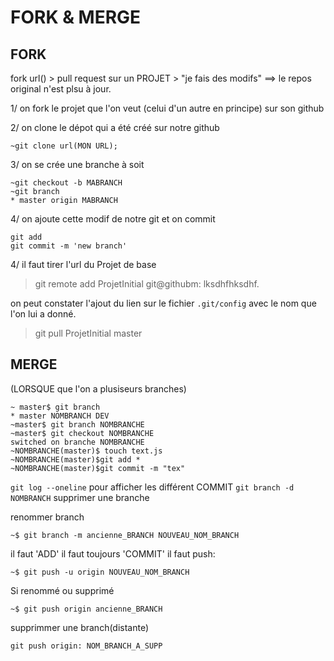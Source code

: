 # FORK & MERGE

FORK
---

fork url() > pull request sur un PROJET > "je fais des modifs"
==> le repos original n'est plsu à jour.


1/ on fork le projet que l'on veut (celui d'un autre en principe) sur son github

2/ on clone le dépot qui a été créé sur notre github
```
~git clone url(MON URL);
```

3/ on se crée une branche à soit
```
~git checkout -b MABRANCH
~git branch
* master origin MABRANCH
```
4/ on ajoute cette modif de notre git et on commit
```
git add
git commit -m 'new branch'
```
4/
il faut tirer l'url du Projet de base

> git remote add ProjetInitial git@githubm: lksdhfhksdhf.

on peut constater l'ajout du lien sur le fichier `.git/config` avec le nom que
l'on lui a donné.

> git pull ProjetInitial master


MERGE
---

(LORSQUE que l'on a plusiseurs branches)
```
~ master$ git branch
* master NOMBRANCH DEV
~master$ git branch NOMBRANCHE
~master$ git checkout NOMBRANCHE
switched on branche NOMBRANCHE
~NOMBRANCHE(master)$ touch text.js
~NOMBRANCHE(master)$git add *
~NOMBRANCHE(master)$git commit -m "tex"

```
`git log --oneline` pour afficher les différent COMMIT
`git branch -d NOMBRANCH` supprimer une branche


renommer branch
```
~$ git branch -m ancienne_BRANCH NOUVEAU_NOM_BRANCH
```
il faut 'ADD'
il faut toujours 'COMMIT'
il faut push:

```
~$ git push -u origin NOUVEAU_NOM_BRANCH
```

Si renommé ou supprimé
```
~$ git push origin ancienne_BRANCH
```



supprimmer une branch(distante)
```
git push origin: NOM_BRANCH_A_SUPP
```

